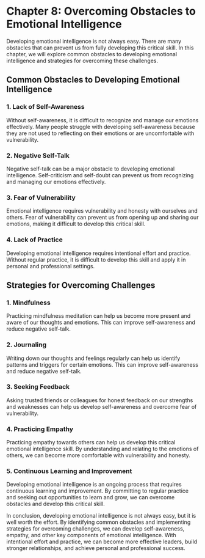 Chapter 8: Overcoming Obstacles to Emotional Intelligence
=========================================================

Developing emotional intelligence is not always easy. There are many obstacles that can prevent us from fully developing this critical skill. In this chapter, we will explore common obstacles to developing emotional intelligence and strategies for overcoming these challenges.

Common Obstacles to Developing Emotional Intelligence
-----------------------------------------------------

### 1. Lack of Self-Awareness

Without self-awareness, it is difficult to recognize and manage our emotions effectively. Many people struggle with developing self-awareness because they are not used to reflecting on their emotions or are uncomfortable with vulnerability.

### 2. Negative Self-Talk

Negative self-talk can be a major obstacle to developing emotional intelligence. Self-criticism and self-doubt can prevent us from recognizing and managing our emotions effectively.

### 3. Fear of Vulnerability

Emotional intelligence requires vulnerability and honesty with ourselves and others. Fear of vulnerability can prevent us from opening up and sharing our emotions, making it difficult to develop this critical skill.

### 4. Lack of Practice

Developing emotional intelligence requires intentional effort and practice. Without regular practice, it is difficult to develop this skill and apply it in personal and professional settings.

Strategies for Overcoming Challenges
------------------------------------

### 1. Mindfulness

Practicing mindfulness meditation can help us become more present and aware of our thoughts and emotions. This can improve self-awareness and reduce negative self-talk.

### 2. Journaling

Writing down our thoughts and feelings regularly can help us identify patterns and triggers for certain emotions. This can improve self-awareness and reduce negative self-talk.

### 3. Seeking Feedback

Asking trusted friends or colleagues for honest feedback on our strengths and weaknesses can help us develop self-awareness and overcome fear of vulnerability.

### 4. Practicing Empathy

Practicing empathy towards others can help us develop this critical emotional intelligence skill. By understanding and relating to the emotions of others, we can become more comfortable with vulnerability and honesty.

### 5. Continuous Learning and Improvement

Developing emotional intelligence is an ongoing process that requires continuous learning and improvement. By committing to regular practice and seeking out opportunities to learn and grow, we can overcome obstacles and develop this critical skill.

In conclusion, developing emotional intelligence is not always easy, but it is well worth the effort. By identifying common obstacles and implementing strategies for overcoming challenges, we can develop self-awareness, empathy, and other key components of emotional intelligence. With intentional effort and practice, we can become more effective leaders, build stronger relationships, and achieve personal and professional success.


